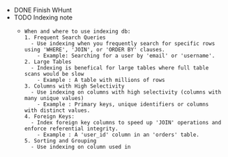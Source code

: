 - DONE Finish WHunt
- TODO Indexing note
	- ```apl
	  When and where to use indexing db:
	  1. Frequent Search Queries
	  	- Use indexing when you frequently search for specific rows using 'WHERE', 'JOIN', or 'ORDER BY' clauses.
	      - Example: Searching for a user by 'email' or 'username'.
	  2. Large Tables
	  	- Indexing is benefical for large tables where full table scans would be slow
	      - Example : A table with millions of rows
	  3. Columns with High Selectivity
	  	- Use indexing on columns with high selectivity (columns with many unique values)
	      - Example : Primary keys, unique identifiers or columns with distinct values.
	  4. Foreign Keys:
	  	- Index foreign key columns to speed up 'JOIN' operations and enforce referential integrity.
	      - Example : A 'user_id' column in an 'orders' table.
	  5. Sorting and Grouping
	  	- Use indexing on column used in
	  ```